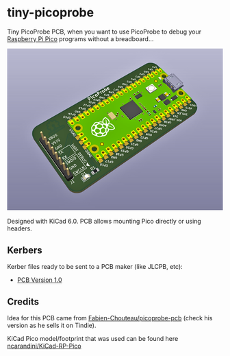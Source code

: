# tiny-picoprobe
Tiny PicoProbe PCB, when you want to use PicoProbe to debug your [Raspberry Pi Pico](https://www.raspberrypi.com/products/raspberry-pi-pico/) programs without a breadboard...

![Tiny PicoProbe PCB](images/tiny-picoprobe.png)

Designed with KiCad 6.0.  PCB allows mounting Pico directly or using headers.

## Kerbers
Kerber files ready to be sent to a PCB maker (like JLCPB, etc):
* [PCB Version 1.0](kerbers/tiny-picoprobe-v1.zip)

## Credits
Idea for this PCB came from [Fabien-Chouteau/picoprobe-pcb](https://github.com/Fabien-Chouteau/picoprobe-pcb) (check his version as he sells it on Tindie).

KiCad Pico model/footprint that was used can be found here [ncarandini/KiCad-RP-Pico](https://github.com/ncarandini/KiCad-RP-Pico)
